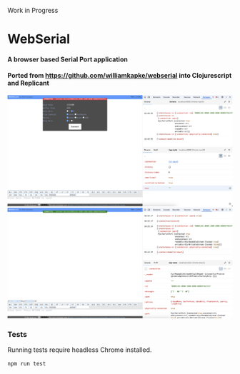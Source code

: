 Work in Progress

WebSerial
=========
#### A browser based Serial Port application
#### Ported from https://github.com/williamkapke/webserial into Clojurescript and Replicant

![](screenshot-1.png)
![](screenshot-2.png)

### Tests
Running tests require headless Chrome installed.
```bash
npm run test
```